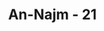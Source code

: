 ---
title: "An-Najm - 21"
no: 21
arabic_no: ٢١
ayah: اَلَكُمُ الذَّكَرُ وَلَهُ الْاُنْثٰى 
translation: "Apakah (pantas) untuk kamu yang laki-laki dan untuk-Nya yang perempuan?"
tafsir: "Dalam ayat ini Allah menolak anggapan mereka yang menyatakan bahwa Dia mempunyai anak perempuan dan mereka mempunyai anak laki-laki yang disebabkan oleh persangkaan mereka bahwa perempuan itu lemah dan mempunyai kekurangan sedangkan lakilaki itu sempurna. Ini mengungkapkan anggapan mereka bahwa Allah mempunyai kekurangan, sedangkan mereka yang memiliki kekurangan itu menganggap diri mereka sempurna. ("
---